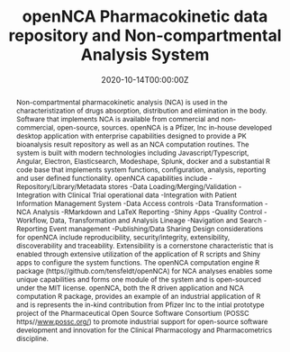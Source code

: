 ---
title: 'openNCA Pharmacokinetic data repository and Non-compartmental Analysis System'
authors:
- Thomas Tensfeldt
date: '2020-10-14T00:00:00Z'

# Schedule page publish date (NOT proceeding's date).
publishDate: '20001-01-01T00:00:00Z'

# proceeding type.
# Legend: 0 = Uncategorized; 1 = Talk, 2 = Keynote, 3 = Workshop
# To add more update publications_types.toml and en.yaml
publication_types: ['1']
publication_type_description: Talk

# proceeding name and optional abbreviated proceeding name.
publication: Presented at 2020 Conference
publication_short: Presented at 2020 Conference

abstract: Non-compartmental pharmacokinetic analysis (NCA) is used in the characteristization of drugs absorption, distribution and elimination in the body. Software that implements NCA is available from commercial and non-commercial, open-source, sources. openNCA is a Pfizer, Inc in-house developed desktop application with enterprise capabilities designed to provide a PK bioanalysis result repository as well as an NCA computation routines. The system is built with modern technologies including Javascript/Typescript, Angular, Electron, Elasticsearch, Modeshape, Splunk, docker and a substantial R code base that implements system functions, configuration, analysis, reporting and user defined functionality. openNCA capabilities include -Repository/Library/Metadata stores -Data Loading/Merging/Validation -Integration with Clinical Trial operational data -Integration with Patient Information Management System -Data Access controls -Data Transformation -NCA Analysis -RMarkdown and LaTeX Reporting -Shiny Apps -Quality Control -Workflow, Data, Transformation and Analysis Lineage -Navigation and Search -Reporting Event management -Publishing/Data Sharing Design considerations for openNCA include reproducibility, security/integrity, extensibility, discoverability and traceability. Extensibility is a cornerstone characteristic that is enabled through extensive utilization of the application of R scripts and Shiny apps to configure the system functions. The openNCA computation engine R package (https//github.com/tensfeldt/openNCA) for NCA analyses enables some unique capabilities and forms one module of the system and is open-sourced under the MIT license. openNCA, both the R driven application and NCA computation R package, provides an example of an industrial application of R and is represents the in-kind contribution from Pfizer Inc to the intial prototype project of the Pharmaceutical Open Source Software Consortium (POSSC https//www.possc.org/) to promote industrial support for open-source software development and innovation for the Clinical Pharmacology and Pharmacometrics discipline.

tags:
- Rstudio
featured: false

links:
url_slides: 'https://github.com/rinpharma/2020_presentations/tree/master/talks_folder/2020-Tensfeldt-OpenNCA.pptx'
url_video: 'https://youtu.be/Dw6HrBUdcmU'

---